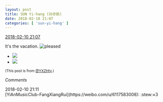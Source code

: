 ```yaml
---
layout: post
title: SUN Yi-hang (孙亦航)
date: 2018-02-10 21:07
categories: [ 'sun-yi-hang' ]
---
```


<div class="weibo-info">
  <a href="https://weibo.com/2565158051/G2vEQx8A6">2018-02-10 21:07</a>
</div>

It's the vacation. ![pleased](https://img.t.sinajs.cn/t4/appstyle/expression/ext/normal/0b/tootha_org.gif)

<!-- more -->

<ul class="weibo-pic-list-1">
  <li class="weibo-pic">
    <a href="https://wx1.sinaimg.cn/mw690/98e534a3gy1fobnn84m53j21ho1ho7wh.jpg"><img src="https://wx1.sinaimg.cn/thumb150/98e534a3gy1fobnn84m53j21ho1ho7wh.jpg"/></a>
  </li>
  <li class="weibo-pic">
    <a href="https://wx4.sinaimg.cn/mw690/98e534a3gy1fobnn66f2ej21ho1ho7wh.jpg"><img src="https://wx4.sinaimg.cn/thumb150/98e534a3gy1fobnn66f2ej21ho1ho7wh.jpg"/></a>
  </li>
</ul>

<small>(This post is from [@YXZHty](http://weibo.com/2565158051).)</small>

*Comments*

<div class="weibo-info">2018-02-10 21:11</div>
[YiAnMusicClub-FangXiangRui](https://weibo.com/u/6117583008): :stew:×3

